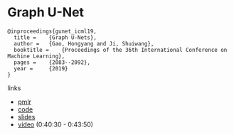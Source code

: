 # Graph U-Net

```
@inproceedings{gunet_icml19,
  title = 	 {Graph U-Nets},
  author = 	 {Gao, Hongyang and Ji, Shuiwang},
  booktitle = 	 {Proceedings of the 36th International Conference on Machine Learning},
  pages = 	 {2083--2092},
  year = 	 {2019}
}
```

links
- [pmlr](http://proceedings.mlr.press/v97/gao19a.html)
- [code](https://github.com/HongyangGao/gunet)
- [slides](https://icml.cc/media/Slides/icml/2019/halla(11-16-00)-11-16-35-4844-graph_u-nets.pdf)
- [video](https://www.facebook.com/icml.imls/videos/3253466301345987/) (0:40:30 - 0:43:50)
